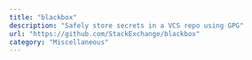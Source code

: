 ```yaml
---
title: "blackbox"
description: "Safely store secrets in a VCS repo using GPG"
url: "https://github.com/StackExchange/blackbox"
category: "Miscellaneous"
---
```

